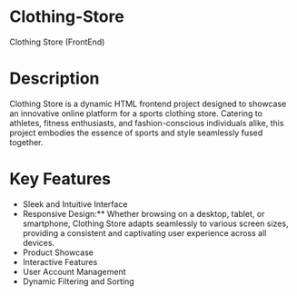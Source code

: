 # Clothing-Store
Clothing Store (FrontEnd)

# Description
Clothing Store is a dynamic HTML frontend project designed to showcase an innovative online platform for a sports clothing store. Catering to athletes, fitness enthusiasts, and fashion-conscious individuals alike, this project embodies the essence of sports and style seamlessly fused together.

# Key Features
* Sleek and Intuitive Interface
* Responsive Design:** Whether browsing on a desktop, tablet, or smartphone, Clothing Store adapts seamlessly to various screen sizes, providing a consistent and captivating user experience across all devices.
* Product Showcase
* Interactive Features
* User Account Management
* Dynamic Filtering and Sorting
